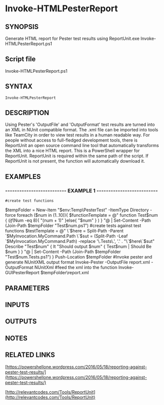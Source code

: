 # Invoke-HTMLPesterReport

## SYNOPSIS
Generate HTML report for Pester test results using ReportUnit.exe Invoke-HTMLPesterReport.ps1

## Script file
Invoke-HTMLPesterReport.ps1

## SYNTAX

```
Invoke-HTMLPesterReport
```

## DESCRIPTION
Using Pester's 'OutputFile' and 'OutputFormat' test results are turned into an XML in NUnit compatible format. 
The .xml file can be imported into tools like TeamCity in order to view test results in a human readable way. 
For people without access to full-fledged development tools, there is ReportUnit an open source command line tool
that automatically transforms the XML into a nice HTML report.
This is a PowerShell wrapper for ReportUnit. 
ReportUnit is required within the same path of the script.
If ReportUnit is not present, the function will automatically download it.

## EXAMPLES

### -------------------------- EXAMPLE 1 --------------------------
```
#create test functions
```

$tempFolder = New-Item "$env:Temp\PesterTest" -ItemType Directory -force
foreach ($num in (1..10)){
    $functionTemplate =  @"
function Test$num {
    $(if ($Num -eq 8){
        "$($num + 1)"
        }else{
        "$num"
        }
    )
}
"@ | Set-Content -Path (Join-Path $tempFolder "Test$num.ps1")
#create tests against test functions
$testTemplate = @"
\`$here = Split-Path -Parent \`$MyInvocation.MyCommand.Path
\`$sut = (Split-Path -Leaf \`$MyInvocation.MyCommand.Path) -replace '\.Tests\.', '.'
.
"\`$here\\\`$sut"
Describe "Test$num" {
    It "Should output $num" {
        Test$num | Should Be $num
    }
}
"@ | Set-Content -Path (Join-Path $tempFolder "Test$num.Tests.ps1")
}
Push-Location $tempFolder
#Invoke pester and generate NUnitXML output format
Invoke-Pester -OutputFile report.xml -OutputFormat NUnitXml
#feed the xml into the function
Invoke-GUIPesterReport $tempFolder\report.xml

## PARAMETERS

## INPUTS

## OUTPUTS

## NOTES

## RELATED LINKS

[https://powershellone.wordpress.com/2016/05/18/reporting-against-pester-test-results/](https://powershellone.wordpress.com/2016/05/18/reporting-against-pester-test-results/)

[http://relevantcodes.com/Tools/ReportUnit](http://relevantcodes.com/Tools/ReportUnit)

